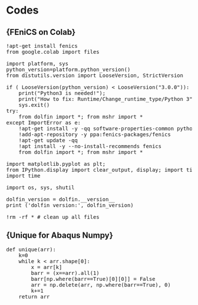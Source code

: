 # Codes

## {FEniCS on Colab}
<pre>!apt-get install fenics
from google.colab import files

import platform, sys
python_version=platform.python_version()
from distutils.version import LooseVersion, StrictVersion

if ( LooseVersion(python_version) < LooseVersion("3.0.0")):
    print("Python3 is needed!");
    print("How to fix: Runtime/Change_runtime_type/Python 3");
    sys.exit()
try:
    from dolfin import *; from mshr import *
except ImportError as e:
    !apt-get install -y -qq software-properties-common python-software-properties module-init-tools
    !add-apt-repository -y ppa:fenics-packages/fenics
    !apt-get update -qq
    !apt install -y --no-install-recommends fenics
    from dolfin import *; from mshr import *
    
import matplotlib.pyplot as plt;
from IPython.display import clear_output, display; import time; import dolfin.common.plotting as fenicsplot 
import time

import os, sys, shutil

dolfin_version = dolfin.__version__
print ('dolfin version:', dolfin_version)

!rm -rf * # clean up all files</pre>

## {Unique for Abaqus Numpy}
<pre>def unique(arr):
    k=0
    while k < arr.shape[0]:
        x = arr[k]
        barr = (x==arr).all(1)
        barr[np.where(barr==True)[0][0]] = False
        arr = np.delete(arr, np.where(barr==True), 0)
        k+=1
    return arr</pre>
